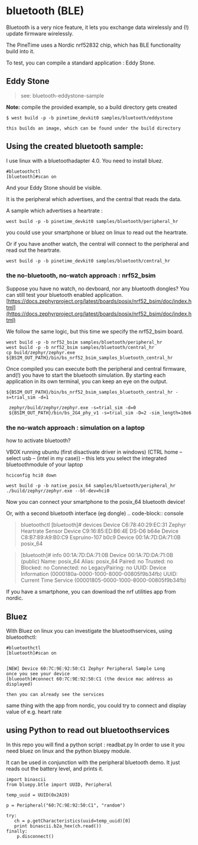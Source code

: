 # bluetooth (BLE)

Bluetooth is a very nice feature, it lets you exchange data wirelessly and (!) update firmware wirelessly.

The PineTime uses a Nordic nrf52832 chip, which has BLE functionality build into it.

To test, you can compile a standard application : Eddy Stone.

## Eddy Stone

> see:   bluetooth-eddystone-sample

**Note:**  compile the provided example, so a build directory gets created

```
$ west build -p -b pinetime_devkit0 samples/bluetooth/eddystone
```

`this builds an image, which can be found under the build directory`

## Using the created bluetooth sample:

I use linux with a bluetoothadapter 4.0.
You need to install bluez.

```
#bluetoothctl
[bluetooth]#scan on
```

And your Eddy Stone should be visible.

It is the peripheral which advertises, and the central that reads the data.

A sample which advertises a heartrate :

```
west build -p -b pinetime_devkit0 samples/bluetooth/peripheral_hr
```

you could use your smartphone or bluez on linux to read out the heartrate.

Or if you have another watch, the central will connect to the peripheral and read out the heartrate.

```
west build -p -b pinetime_devkit0 samples/bluetooth/central_hr
```

### the no-bluetooth, no-watch approach : nrf52_bsim

Suppose you have no watch, no devboard, nor any bluetooth dongles?
You can still test your bluetooth enabled application.
[https://docs.zephyrproject.org/latest/boards/posix/nrf52_bsim/doc/index.html](https://docs.zephyrproject.org/latest/boards/posix/nrf52_bsim/doc/index.html)

We follow the same logic, but this time we specify the nrf52_bsim board.

```
west build -p -b nrf52_bsim samples/bluetooth/peripheral_hr
west build -p -b nrf52_bsim samples/bluetooth/central_hr
cp build/zephyr/zephyr.exe  ${BSIM_OUT_PATH}/bin/bs_nrf52_bsim_samples_bluetooth_central_hr
```

Once compiled you can execute both the peripheral and central firmware, and(!) you have to start the bluetooth simulation.
By starting each application in its own terminal, you can keep an eye on the output.

```
${BSIM_OUT_PATH}/bin/bs_nrf52_bsim_samples_bluetooth_central_hr -s=trial_sim -d=1

 zephyr/build/zephyr/zephyr.exe -s=trial_sim -d=0
 ${BSIM_OUT_PATH}/bin/bs_2G4_phy_v1 -s=trial_sim -D=2 -sim_length=10e6
```

### the no-watch approach : simulation on a laptop

how to activate bluetooth?

VBOX running ubuntu (first disactivate driver in windows)
(CTRL home – select usb – (intel in my case)) – this lets you select the integrated bluetoothmodule of your laptop

```
hciconfig hci0 down

west build -p -b native_posix_64 samples/bluetooth/peripheral_hr
./build/zephyr/zephyr.exe --bt-dev=hci0
```

Now you can connect your smartphone to the posix_64 bluetooth device!

Or, with a second bluetooth interface (eg dongle)
.. code-block:: console

> bluetoothctl
> [bluetooth]# devices
> Device C6:78:40:29:EC:31 Zephyr Heartrate Sensor
> Device C9:16:85:ED:B6:4E DS-D6 b64e
> Device C8:B7:89:A9:B0:C9 Espruino-107 b0c9
> Device 00:1A:7D:DA:71:0B posix_64

> [bluetooth]# info 00:1A:7D:DA:71:0B
> Device 00:1A:7D:DA:71:0B (public)
> Name: posix_64
> Alias: posix_64
> Paired: no
> Trusted: no
> Blocked: no
> Connected: no
> LegacyPairing: no
> UUID: Device Information        (0000180a-0000-1000-8000-00805f9b34fb)
> UUID: Current Time Service      (00001805-0000-1000-8000-00805f9b34fb)

If you have a smartphone, you can download the nrf utilities app from nordic.

## Bluez

With Bluez on linux you can investigate the bluetoothservices,  using bluetoothctl:

```
#bluetoothctl
[bluetooth]#scan on


[NEW] Device 60:7C:9E:92:50:C1 Zephyr Peripheral Sample Long
once you see your device
[blueooth]#connect 60:7C:9E:92:50:C1 (the device mac address as displayed)

then you can already see the services
```

same thing with the app from nordic, you could try to connect and display value of e.g. heart rate

## using Python to read out bluetoothservices

In this repo you will find a python script : readbat.py
In order to use it you need bluez on linux and the python bluepy module.

It can be used in conjunction with the peripheral bluetooth demo.
It just reads out the battery level, and prints it.

```
import binascii
from bluepy.btle import UUID, Peripheral

temp_uuid = UUID(0x2A19)

p = Peripheral("60:7C:9E:92:50:C1", "random")

try:
   ch = p.getCharacteristics(uuid=temp_uuid)[0]
   print binascii.b2a_hex(ch.read())
finally:
    p.disconnect()
```
